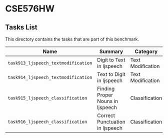 # CSE576HW
## Tasks List 

This directory contains the tasks that are part of this benchmark. 


Name | Summary | Category
---- | ----------- | --------
`task913_ljspeech_textmodification` | Digit to Text in ljspeech | Text Modification 
`task914_ljspeech_textmodification` | Text to Digit in ljspeech | Text Modification
`task915_ljspeech_classification` | Finding Proper Nouns in ljspeech | Classification
`task916_ljspeech_classification` | Correct Punctuation in ljspeech| Classification